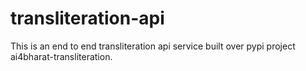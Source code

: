 # transliteration-api
This is an end to end transliteration api service built over pypi project ai4bharat-transliteration.
